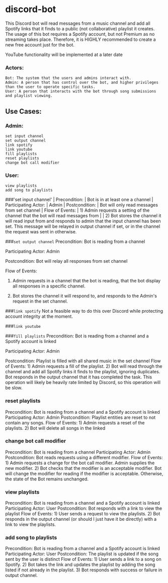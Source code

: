 # discord-bot
This Discord bot will read messages from a music channel and add all Spotify links that it finds to a public (not collaborative) playlist it creates. The usage of this bot requires a Spotify account, but not Premium as no streaming takes place. Therefore, it is HIGHLY recommended to create a new free account just for the bot.

YouTube functionality will be implemented at a later date

### Actors:
	Bot: The system that the users and admins interact with.
	Admin: A person that has control over the bot, and higher privileges than the user to operate specific tasks.
	User: A person that interacts with the bot through song submissions and playlist viewing.


## Use Cases:
### Admin:
	set input channel
	set output channel
	link spotify
	link youtube
	fill playlists
	reset playlists
	change bot call modifier
		
### User:
	view playlists
	add song to playlists
		
###'set input channel'
| Precondition: | Bot is in at least one a channel
| Participating Actor: | Admin
| Postcondition: | Bot will only read messages from set channel
| Flow of Events: | 1) Admin requests a setting of the channel that the bot will read messages from
| | 2) Bot stores the channel it will read input from and responds to admin that the input channel has been set. This message will be relayed in output channel if set, or in the channel the request was sent in otherwise.
				
###`set output channel`
Precondition: Bot is reading from a channel

Participating Actor: Admin

Postcondition: Bot will relay all responses from set channel

Flow of Events: 

1) Admin requests in a channel that the bot is reading, that the bot display all responses in a specific channel.
				
2) Bot stores the channel it will respond to, and responds to the Admin's request in the set channel.
				
###`link spotify`
Not a feasible way to do this over Discord while protecting account integrity at the moment.

###`link youtube`

###`fill playlists`
Precondition: Bot is reading from a channel and a Spotify account is linked

Participating Actor: Admin

Postcondition: Playlist is filled with all shared music in the set channel
Flow of Events: 1) Admin requests a fill of the playlist.
				2) Bot will read through the channel and add all Spotify links it finds to the playlist, ignoring duplicates. Bot responds in the output channel that it has completed the task. This operation will likely be heavily rate limited by Discord, so this operation will be slow.

### reset playlists
Precondition: Bot is reading from a channel and a Spotify account is linked
Participating Actor: Admin
Postcondition: Playlist entities are reset to not contain any songs.
Flow of Events: 1) Admin requests a reset of the playlists.
				2) Bot will delete all songs in the linked

### change bot call modifier
Precondition: Bot is reading from a channel
Participating Actor: Admin
Postcondition: Bot reads requests using a different modifier.
Flow of Events: 1) Admin requests a change for the bot call modifier. Admin supplies the new modifier.
				2) Bot checks that the modifier is an acceptable modifier. Bot will change the modifier for reading if the modifier is acceptable. Otherwise, the state of the Bot remains unchanged. 

### view playlists
Precondition: Bot is reading from a channel and a Spotify account is linked
Participating Actor: User
Postcondition: Bot responds with a link to view the playlist
Flow of Events: 1) User sends a request to view the playlists.
				2) Bot responds in the output channel (or should I just have it be directly) with a link to view the playlists.

### add song to playlists
Precondition: Bot is reading from a channel and a Spotify account is linked
Participating Actor: User
Postcondition: The playlist is updated if the song sent by the user is distinct
Flow of Events: 1) User sends a link to a song on Spotify.
				2) Bot takes the link and updates the playlist by adding the song listed if not already in the playlist.
				3) Bot responds with success or failure in output channel.

